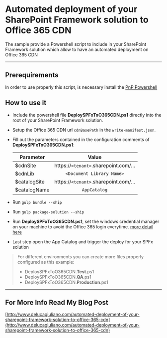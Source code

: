 # Automated deployment of your SharePoint Framework solution to Office 365 CDN

The sample provide a Powershell script to include in your SharePoint Framework solution which allow to have an automated deployment on Office 365 CDN

***
## Prerequirements

In order to use properly this script, is necessary install the [PnP Powershell](https://github.com/SharePoint/PnP-PowerShell)

## How to use it

* Include the powershell file **DeploySPFxToO365CDN.ps1** directly into the root of your SharePoint Framework solution.

* Setup the Office 365 CDN url `cdnBasePath` in the `write-manifest.json`.

* Fill out the parameters contained in the configuration comments of **DeploySPFxToO365CDN.ps1**:

    | Parameter     | Value         |
    | ------------- |:-------------:|
    | $cdnSite      | https://`<tenant>`.sharepoint.com/... |
    | $cdnLib       | `<Document Library Name>` |
    | $catalogSite  | https://`<tenant>`.sharepoint.com/... |
    | $catalogName  | `AppCatalog`  |

* Run `gulp bundle --ship`

* Run `gulp package-solution --ship`

* Run **DeploySPFxToO365CDN.ps1**, set the windows credential manager on your machine to avoid the Office 365 login everytime. [more detail here](https://github.com/SharePoint/PnP-PowerShell/wiki/How-to-use-the-Windows-Credential-Manager-to-ease-authentication-with-PnP-PowerShell)

* Last step open the App Catalog and trigger the deploy for your SPFx solution

> For different environments you can create more files properly configured as this example:
> - DeploySPFxToO365CDN.**Test**.ps1
> - DeploySPFxToO365CDN.**QA**.ps1
> - DeploySPFxToO365CDN.**Production**.ps1

***
## For More Info Read My Blog Post
[http://www.delucagiuliano.com/automated-deployment-of-your-sharepoint-framework-solution-to-office-365-cdn](http://www.delucagiuliano.com/automated-deployment-of-your-sharepoint-framework-solution-to-office-365-cdn)